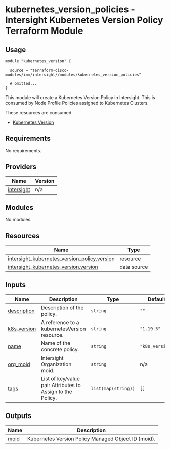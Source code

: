 # kubernetes_version_policies - Intersight Kubernetes Version Policy Terraform Module

## Usage

```hcl
module "kubernetes_version" {

  source = "terraform-cisco-modules/imm/intersight//modules/kubernetes_version_policies"

  # omitted...
}
```

This module will create a Kubernetes Version Policy in Intersight.  This is consumed by Node Profile Policies assigned to Kubernetes Clusters.  

These resources are consumed

* [Kubernetes Version](https://registry.terraform.io/providers/CiscoDevNet/intersight/latest/docs/resources/kubernetes_version_policy)

<!-- BEGINNING OF PRE-COMMIT-TERRAFORM DOCS HOOK -->
## Requirements

No requirements.

## Providers

| Name | Version |
|------|---------|
| <a name="provider_intersight"></a> [intersight](#provider\_intersight) | n/a |

## Modules

No modules.

## Resources

| Name | Type |
|------|------|
| [intersight_kubernetes_version_policy.version](https://registry.terraform.io/providers/CiscoDevNet/intersight/latest/docs/resources/kubernetes_version_policy) | resource |
| [intersight_kubernetes_version.version](https://registry.terraform.io/providers/CiscoDevNet/intersight/latest/docs/data-sources/kubernetes_version) | data source |

## Inputs

| Name | Description | Type | Default | Required |
|------|-------------|------|---------|:--------:|
| <a name="input_description"></a> [description](#input\_description) | Description of the policy. | `string` | `""` | no |
| <a name="input_k8s_version"></a> [k8s\_version](#input\_k8s\_version) | A reference to a kubernetesVersion resource. | `string` | `"1.19.5"` | no |
| <a name="input_name"></a> [name](#input\_name) | Name of the concrete policy. | `string` | `"k8s_version"` | no |
| <a name="input_org_moid"></a> [org\_moid](#input\_org\_moid) | Intersight Organization moid. | `string` | n/a | yes |
| <a name="input_tags"></a> [tags](#input\_tags) | List of key/value pair Attributes to Assign to the Policy. | `list(map(string))` | `[]` | no |

## Outputs

| Name | Description |
|------|-------------|
| <a name="output_moid"></a> [moid](#output\_moid) | Kubernetes Version Policy Managed Object ID (moid). |
<!-- END OF PRE-COMMIT-TERRAFORM DOCS HOOK -->
